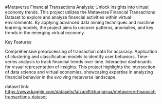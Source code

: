 #Metaverse Financial Transactions Analysis:
Unlock insights into virtual economy trends.
This project utilizes the Metaverse Financial Transactions Dataset to explore and analyze financial activities within virtual environments. By applying advanced data mining techniques and machine learning models, the project aims to uncover patterns, anomalies, and key trends in the emerging virtual economy.

Key Features:

Comprehensive preprocessing of transaction data for accuracy.
Application of clustering and classification models to identify user behaviors.
Time-series analysis to track financial trends over time.
Interactive dashboards for visual representation of insights.
This project highlights the intersection of data science and virtual economies, showcasing expertise in analyzing financial behavior in the evolving metaverse landscape.

dataset link: https://www.kaggle.com/datasets/faizaniftikharjanjua/metaverse-financial-transactions-dataset
